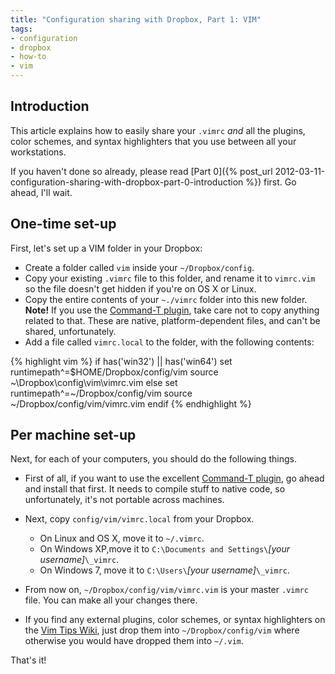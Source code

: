 ```yaml
---
title: "Configuration sharing with Dropbox, Part 1: VIM"
tags:
- configuration
- dropbox
- how-to
- vim
---
```

Introduction
------------

This article explains how to easily share your `.vimrc` _and_ all the plugins,
color schemes, and syntax highlighters that you use between all your
workstations.

If you haven't done so already, please read [Part 0]({% post_url 2012-03-11-configuration-sharing-with-dropbox-part-0-introduction %}) first. Go ahead, I'll wait.

One-time set-up
---------------

First, let's set up a VIM folder in your Dropbox:

* Create a folder called `vim` inside your `~/Dropbox/config`.
* Copy your existing `.vimrc` file to this folder, and rename it to `vimrc.vim`
  so the file doesn't get hidden if you're on OS X or Linux.
* Copy the entire contents of your `~./vimrc` folder into this new folder.<br>
  **Note!** If you use the [Command-T plugin](https://wincent.com/products/command-t),
  take care not to copy anything related to that. These are native,
  platform-dependent files, and can't be shared, unfortunately.
* Add a file called `vimrc.local` to the folder, with the following
  contents:

{% highlight vim %}
  if has('win32') || has('win64')
    set runtimepath^=$HOME/Dropbox/config/vim
    source ~\Dropbox\config\vim\vimrc.vim
  else
    set runtimepath^=~/Dropbox/config/vim
    source ~/Dropbox/config/vim/vimrc.vim
  endif
{% endhighlight %}

Per machine set-up
------------------

Next, for each of your computers, you should do the following things.

* First of all, if you want to use the excellent
  [Command-T plugin](https://wincent.com/products/command-t),
  go ahead and install that first. It needs to compile stuff to native code, so
  unfortunately, it's not portable across machines.
* Next, copy `config/vim/vimrc.local` from your Dropbox.  
    * On Linux and OS X, move it to `~/.vimrc`.
    * On Windows XP,move it to `C:\Documents and Settings\`_[your
      username]_`\_vimrc`.
    * On Windows 7, move it to `C:\Users\`_[your username]_`\_vimrc`.

* From now on, `~/Dropbox/config/vim/vimrc.vim` is your master `.vimrc` file.
  You can make all your changes there.
* If you find any external plugins, color schemes, or syntax highlighters on
  the [Vim Tips Wiki](http://vim.wikia.com/wiki/Vim_Tips_Wiki), just drop them
  into `~/Dropbox/config/vim` where otherwise you would have dropped them into
  `~/.vim`.

That's it!

